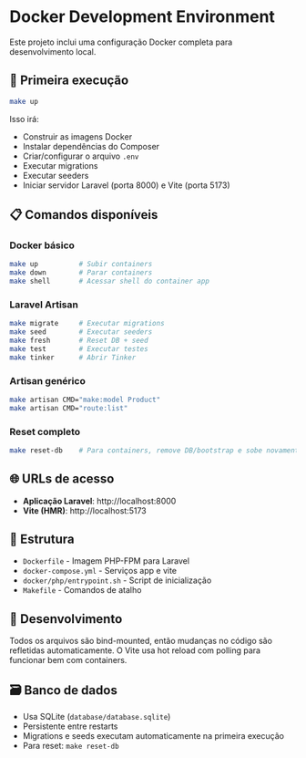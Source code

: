 # Docker Development Environment

Este projeto inclui uma configuração Docker completa para desenvolvimento local.

## 🚀 Primeira execução

```bash
make up
```

Isso irá:
- Construir as imagens Docker
- Instalar dependências do Composer
- Criar/configurar o arquivo `.env`
- Executar migrations
- Executar seeders
- Iniciar servidor Laravel (porta 8000) e Vite (porta 5173)

## 📋 Comandos disponíveis

### Docker básico
```bash
make up          # Subir containers
make down        # Parar containers
make shell       # Acessar shell do container app
```

### Laravel Artisan
```bash
make migrate     # Executar migrations
make seed        # Executar seeders
make fresh       # Reset DB + seed
make test        # Executar testes
make tinker      # Abrir Tinker
```

### Artisan genérico
```bash
make artisan CMD="make:model Product"
make artisan CMD="route:list"
```

### Reset completo
```bash
make reset-db    # Para containers, remove DB/bootstrap e sobe novamente
```

## 🌐 URLs de acesso

- **Aplicação Laravel**: http://localhost:8000
- **Vite (HMR)**: http://localhost:5173

## 📁 Estrutura

- `Dockerfile` - Imagem PHP-FPM para Laravel
- `docker-compose.yml` - Serviços app e vite
- `docker/php/entrypoint.sh` - Script de inicialização
- `Makefile` - Comandos de atalho

## 🔧 Desenvolvimento

Todos os arquivos são bind-mounted, então mudanças no código são refletidas automaticamente. O Vite usa hot reload com polling para funcionar bem com containers.

## 🗃️ Banco de dados

- Usa SQLite (`database/database.sqlite`)
- Persistente entre restarts
- Migrations e seeds executam automaticamente na primeira execução
- Para reset: `make reset-db`
